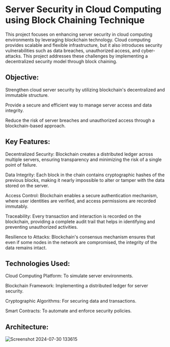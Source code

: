 
# Server Security in Cloud Computing using Block Chaining Technique 
This project focuses on enhancing server security in cloud computing environments by leveraging blockchain technology. Cloud computing provides scalable and flexible infrastructure, but it also introduces security vulnerabilities such as data breaches, unauthorized access, and cyber-attacks. This project addresses these challenges by implementing a decentralized security model through block chaining.

## Objective:
Strengthen cloud server security by utilizing blockchain's decentralized and immutable structure.

Provide a secure and efficient way to manage server access and data integrity.

Reduce the risk of server breaches and unauthorized access through a blockchain-based approach.

## Key Features:
Decentralized Security: Blockchain creates a distributed ledger across multiple servers, ensuring transparency and minimizing the risk of a single point of failure.

Data Integrity: Each block in the chain contains cryptographic hashes of the previous blocks, making it nearly impossible to alter or tamper with the data stored on the server.

Access Control: Blockchain enables a secure authentication mechanism, where user identities are verified, and access permissions are recorded immutably.

Traceability: Every transaction and interaction is recorded on the blockchain, providing a complete audit trail that helps in identifying and preventing unauthorized activities.

Resilience to Attacks: Blockchain's consensus mechanism ensures that even if some nodes in the network are compromised, the integrity of the data remains intact.


## Technologies Used:
Cloud Computing Platform: To simulate server environments.

Blockchain Framework: Implementing a distributed ledger for server security.

Cryptographic Algorithms: For securing data and transactions.

Smart Contracts: To automate and enforce security policies.

## Architecture:

![Screenshot 2024-07-30 133615](https://github.com/user-attachments/assets/38e60f65-95cd-4740-afb9-85798f28b36d)

